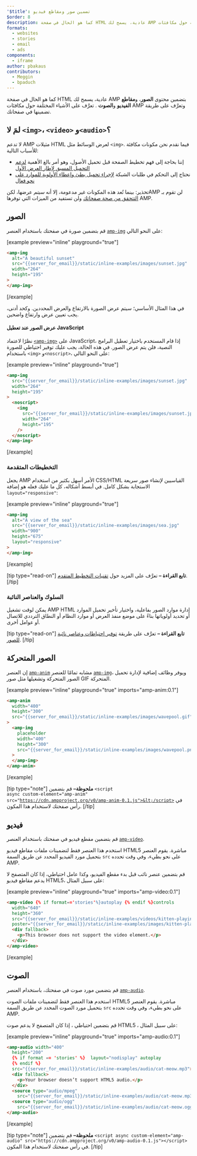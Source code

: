 ```yaml
---
'$title': تضمين صور ومقاطع فيديو
$order: 8
description: كما هو الحال في صفحة HTML عادية، يسمح لك AMP بتضمين محتوى الصور ومقاطع الفيديو والصوت. تعرَّف على الأشياء المختلفة حول مكافئات AMP وتعرَّف على طريقة...
formats:
  - websites
  - stories
  - email
  - ads
components:
  - iframe
author: pbakaus
contributors:
  - Meggin
  - bpaduch
---
```


كما هو الحال في صفحة HTML عادية، يسمح لك AMP بتضمين محتوى **الصور**، و**مقاطع الفيديو** و**الصوت** . تعرَّف على الأشياء المختلفة حول مكافئات AMP وتعرَّف على طريقة تضمينها في صفحاتك.

## لمَ لا `<img>`، `<video>` و`<audio>`؟

لا تدعم AMP مثيلات HTML لعرض الوسائط مثل `<img>`. فيما نقدم نحن مكونات مكافئة للأسباب التالية:

- إننا بحاجة إلى فهم تخطيط الصفحة قبل تحميل الأصول، وهو أمر بالغ الأهمية [لدعم التحميل المسبق لإطار العرض الأول](../../../../about/how-amp-works.html#size-all-resources-statically)
- نحتاج إلى التحكم في طلبات الشبكة [لإجراء تحميل بطئ وإعطاء الأولوية للموارد على نحو فعال](../../../../about/how-amp-works.html#prioritize-resource-loading)

تحذير: بينما تُعد هذه المكونات غير مدعومة، إلا أنه _سيتم_ عرضها، لكنAMP لن تقوم بـ [التتحقق من صحة صفحاتك](../../../../documentation/guides-and-tutorials/learn/validation-workflow/validate_amp.md) ولن تستفيد من الميزات التي توفرها AMP.

## الصور

قم بتضمين صورة في صفحتك باستخدام العنصر [`amp-img`](../../../../documentation/components/reference/amp-img.md) على النحو التالي:

[example preview="inline" playground="true"]

```html
<amp-img
  alt="A beautiful sunset"
  src="{{server_for_email}}/static/inline-examples/images/sunset.jpg"
  width="264"
  height="195"
>
</amp-img>
```

[/example]

في هذا المثال الأساسي؛ سيتم عرض الصورة بالارتفاع والعرض المحددين. وكحد أدنى، يجب تعيين عرض وارتفاع واضحين.

#### عرض الصور عند تعطيل JavaScript

نظرًا لاعتماد [`<amp-img>`](../../../../documentation/components/reference/amp-img.md) على JavaScript، إذا قام المستخدم باختيار تعطيل البرامج النصية، فلن يتم عرض الصور. في هذه الحالة، يجب عليك توفير احتياطي للصورة باستخدام `<img>` و`<noscript>`، على النحو التالي:

[example preview="inline" playground="true"]

```html
<amp-img
  src="{{server_for_email}}/static/inline-examples/images/sunset.jpg"
  width="264"
  height="195"
>
  <noscript>
    <img
      src="{{server_for_email}}/static/inline-examples/images/sunset.jpg"
      width="264"
      height="195"
    />
  </noscript>
</amp-img>
```

[/example]

### التخطيطات المتقدمة

يجعل AMP الأمر أسهل بكثير من استخدام CSS/HTML القياسيين لإنشاء صور سريعة الاستجابة بشكل كامل. في أبسط أشكاله، كل ما عليك فعله هو إضافة `layout="responsive"`:

[example preview="inline" playground="true"]

```html
<amp-img
  alt="A view of the sea"
  src="{{server_for_email}}/static/inline-examples/images/sea.jpg"
  width="900"
  height="675"
  layout="responsive"
>
</amp-img>
```

[/example]

[tip type="read-on"] **تابع القراءة –** تعرَّف على المزيد حول [تقنيات التخطيط المتقدم](../../../../documentation/guides-and-tutorials/develop/style_and_layout/control_layout.md). [/tip]

### السلوك والعناصر النائبة

يمكن لوقت تشغيل AMP HTML إدارة موارد الصور بفاعلية، واختيار تأخير تحميل الموارد أو تحديد أولوياتها بناءً على موضع منفذ العرض أو موارد النظام أو النطاق الترددي للاتصال أو عوامل أخرى.

[tip type="read-on"] **تابع القراءة –** تعرَّف على طريقة [توفير احتياطات وعناصر نائبة للصور](../../../../documentation/guides-and-tutorials/develop/style_and_layout/placeholders.md). [/tip]

## الصور المتحركة

إن العنصر [`amp-anim`](../../../../documentation/components/reference/amp-anim.md) مشابه تمامًا للعنصر [`amp-img`](../../../../documentation/components/reference/amp-img.md)، ويوفر وظائف إضافية لإدارة تحميل الصور المتحركة وتشغيلها مثل صور GIF المتحركة.

[example preview="inline" playground="true" imports="amp-anim:0.1"]

```html
<amp-anim
  width="400"
  height="300"
  src="{{server_for_email}}/static/inline-examples/images/wavepool.gif"
>
  <amp-img
    placeholder
    width="400"
    height="300"
    src="{{server_for_email}}/static/inline-examples/images/wavepool.png"
  >
  </amp-img>
</amp-anim>
```

[/example]

[tip type="note"] <strong>ملحوظة–</strong> قم بتضمين <code>&lt;script async custom-element="amp-anim" src="https://cdn.ampproject.org/v0/amp-anim-0.1.js">&lt;/script></code> في رأس صفحتك لاستخدام هذا المكون. [/tip]

## فيديو

قم بتضمين مقطع فيديو في صفحتك باستخدام العنصر [`amp-video`](../../../../documentation/components/reference/amp-video.md).

استخدم هذا العنصر فقط لتضمينات ملفات مقاطع فيديو HTML5 مباشرة. يقوم العنصر بتحميل مورد الفيديو المحدد عن طريق السمة `src` على نحو بطيء، وفي وقت تحدده AMP.

قم بتضمين عنصر نائب قبل بدء مقطع الفيديو، وكذا عامل احتياطي، إذا كان المتصفح لا يدعم مقاطع فيديو HTML5، على سبيل المثال:

[example preview="inline" playground="true" imports="amp-video:0.1"]

```html
<amp-video {% if format=='stories'%}autoplay {% endif %}controls
  width="640"
  height="360"
  src="{{server_for_email}}/static/inline-examples/videos/kitten-playing.mp4"
  poster="{{server_for_email}}/static/inline-examples/images/kitten-playing.png">
  <div fallback>
    <p>This browser does not support the video element.</p>
  </div>
</amp-video>
```

[/example]

## الصوت

قم بتضمين مورد صوت في صفحتك، باستخدام العنصر [`amp-audio`](../../../../documentation/components/reference/amp-audio.md).

استخدم هذا العنصر فقط لتضمينات ملفات الصوت HTML5 مباشرة. يقوم العنصر بتحميل مورد الصوت المحدد عن طريق السمة `src` على نحو بطيء، وفي وقت تحدده AMP.

قم بتضمين احتياطي ، إذا كان المتصفح لا يدعم صوت HTML5 ، على سبيل المثال:

[example preview="inline" playground="true" imports="amp-audio:0.1"]

```html
<amp-audio width="400"
  height="200"
  {% if format == 'stories' %}  layout="nodisplay" autoplay
  {% endif %}
  src="{{server_for_email}}/static/inline-examples/audio/cat-meow.mp3">
  <div fallback>
    <p>Your browser doesn’t support HTML5 audio.</p>
  </div>
  <source type="audio/mpeg"
    src="{{server_for_email}}/static/inline-examples/audio/cat-meow.mp3">
  <source type="audio/ogg"
    src="{{server_for_email}}/static/inline-examples/audio/cat-meow.ogg">
</amp-audio>
```

[/example]

[tip type="note"] <strong>ملحوظة–</strong> قم بتضمين `<script async custom-element="amp-audio" src="https://cdn.ampproject.org/v0/amp-audio-0.1.js"></script>` في رأس صفحتك لاستخدام هذا المكون. [/tip]
